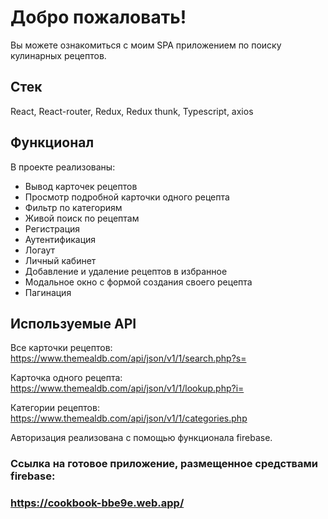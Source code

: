 # Добро пожаловать!
Вы можете ознакомиться с моим SPA приложением по поиску кулинарных рецептов.

## Стек

React, React-router, Redux, Redux thunk, Typescript, axios

## Функционал

В проекте реализованы:

- Вывод карточек рецептов
- Просмотр подробной карточки одного рецепта
- Фильтр по категориям
- Живой поиск по рецептам
- Регистрация
- Аутентификация
- Логаут 
- Личный кабинет
- Добавление и удаление рецептов в избранное
- Модальное окно с формой создания своего рецепта
- Пагинация

## Используемые API

Все карточки рецептов: https://www.themealdb.com/api/json/v1/1/search.php?s=

Карточка одного рецепта: https://www.themealdb.com/api/json/v1/1/lookup.php?i=

Категории рецептов: https://www.themealdb.com/api/json/v1/1/categories.php 


Авторизация реализована с помощью функционала firebase.

### Ссылка на готовое приложение, размещенное средствами firebase: 
### https://cookbook-bbe9e.web.app/
